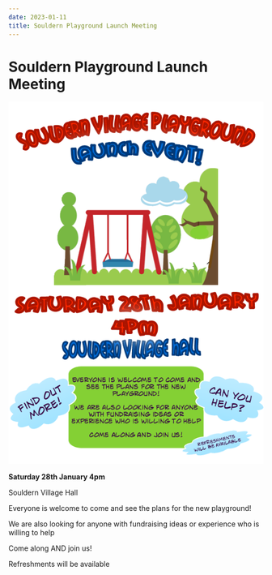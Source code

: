 ```yaml
---
date: 2023-01-11
title: Souldern Playground Launch Meeting
---
```




# Souldern Playground Launch Meeting

![poster](playground-launch.png)

**Saturday 28th January 4pm**

Souldern Village Hall

Everyone is welcome to come and
see the plans for the new
playground!

We are also looking for anyone
with fundraising ideas or
experience who is willing to help

Come along AND join us!

Refreshments will be available
